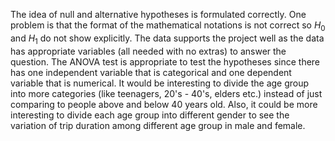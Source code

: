 The idea of null and alternative hypotheses is formulated correctly. One problem is that the format of the mathematical notations is not correct so $H_0$ and $H_1$ do not show explicitly.
The data supports the project well as the data has appropriate variables (all needed with no extras) to answer the question.
The ANOVA test is appropriate to test the hypotheses since there has one independent variable that is categorical and one dependent variable that is numerical.
It would be interesting to divide the age group into more categories (like teenagers, 20's - 40's, elders etc.) instead of just comparing to people above and below 40 years old. Also, it could be more interesting to divide each age group into different gender to see the variation of trip duration among different age group in male and female. 
